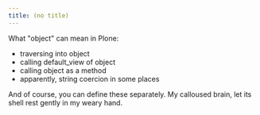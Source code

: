 ```yaml
---
title: (no title)
---
```

<p>What "object" can mean in Plone:</p>

<ul>
<li>traversing into object</li>
<li>calling default&#95;view of object</li>
<li>calling object as a method</li>
<li>apparently, string coercion in some places</li>
</ul>

<p>And of course, you can define these separately. My calloused brain, let its shell rest gently in my weary hand.</p>